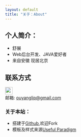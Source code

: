 ```yaml
---
layout: default
title: "关于：About"
---
```


## 个人简介：

* 舒展
* Web后台开发、JAVA爱好者
* 来自安徽 现居北京

## 联系方式

<p class="contact">
 
 <a href="https://github.com/zhansnjust" title="Github联系我"><img src="http://www.github.com/favicon.ico" width="24" height="24" style="display:inline-block;vertical-align:middle"></a><br/>
邮箱: ouyanglip@gmail.com 
</p>

### 关于本站：

* 搭建于[Github](https://github.com/zhansnjust/zhansnjust.github.io),欢迎Fork
* 模板及样式来源[Useful Paradigm](http://usefulparadigm.com/)

